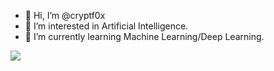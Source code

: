 - 👋 Hi, I’m @cryptf0x
- 👀 I’m interested in Artificial Intelligence.
- 🌱 I’m currently learning Machine Learning/Deep Learning.

![](static/image/cryptf0x_banner.gif)

<!---
4rv1nd/4rv1nd is a ✨ special ✨ repository because its `README.md` (this file) appears on your GitHub profile.
You can click the Preview link to take a look at your changes.
--->
